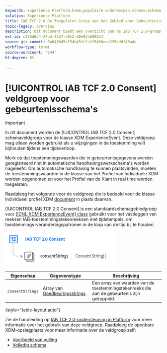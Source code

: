 ```yaml
---
keywords: Experience Platform;home;populaire onderwerpen;schema;Schema;XDM;ExperienceEvent;fields;schema's;Schema's;Schema-ontwerp;veldgroep;field-groep;iab;tcf;permission;
solution: Experience Platform
title: IAB TCF 2.0 De Toegelaten Groep van het Gebied voor Gebeurtenisschema's
topic-legacy: overview
description: Dit document biedt een overzicht van de IAB TCF 2.0-groep met het schema voor instemming voor de XDM ExperienceEvent-klasse.
exl-id: c236d0d4-27bd-45d7-a912-d0e93a609254
source-git-commit: 046486d5e154b45fc2c2f5408eee235dddf46a4d
workflow-type: tm+mt
source-wordcount: '244'
ht-degree: 0%

---
```


# [!UICONTROL IAB TCF 2.0 Consent] veldgroep voor gebeurtenisschema&#39;s

>[!IMPORTANT]
>
>In dit document worden de [!UICONTROL IAB TCF 2.0 Consent] schemaveldgroep voor de klasse XDM ExperienceEvent. Deze veldgroep mag alleen worden gebruikt als u wijzigingen in de toestemming wilt bijhouden tijdens een tijdsverloop.
>
>Merk op dat toestemmingswaarden die in gebeurtenisgegevens worden geregistreerd niet in automatische handhavingswerkschema&#39;s worden nageleefd. Om automatische handhaving te kunnen plaatsvinden, moeten de toestemmingswaarden in de klasse van het Profiel van Individuele XDM worden opgenomen en voor het Profiel van de Klant in real time worden toegelaten.
>
>Raadpleeg het volgende voor de veldgroep die is bedoeld voor de klasse Individueel profiel XDM [document](../profile/iab.md) in plaats daarvan.

[!UICONTROL IAB TCF 2.0 Consent] is een standaardschemagebiedgroep voor [[!DNL XDM ExperienceEvent] class](../../classes/experienceevent.md) gebruikt voor het vastleggen van reeksen IAB-toestemmingstekenreeksen met tijdstempels, om toestemmings-veranderingspatronen in de loop van de tijd bij te houden.

![](../../images/field-groups/iab-event.png)

| Eigenschap | Gegevenstype | Beschrijving |
| --- | --- | --- |
| `consentStrings` | Array van [Goedkeuringsstrings](../../data-types/consent-string.md) | Een array van waarden van de toestemmingstekenreeks die aan de gebeurtenis zijn gekoppeld. |

{style=&quot;table-layout:auto&quot;}

Zie de handleiding op [IAB TCF 2.0-ondersteuning in Platform](../../../landing/governance-privacy-security/consent/iab/overview.md) voor meer informatie over het gebruik van deze veldgroep. Raadpleeg de openbare XDM-opslagplaats voor meer informatie over de veldgroep zelf:

* [Voorbeeld van vulling](https://github.com/adobe/xdm/blob/master/components/fieldgroups/experience-event/experienceevent-privacy.example.1.json)
* [Volledig schema](https://github.com/adobe/xdm/blob/master/components/fieldgroups/experience-event/experienceevent-privacy.schema.json)
